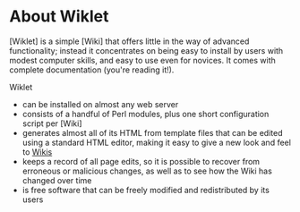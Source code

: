 # About Wiklet

[Wiklet] is a simple [Wiki] that offers little in the way of advanced functionality; instead it concentrates on being easy to install by users with modest computer skills, and easy to use even for novices. It comes with complete documentation (you're reading it!).

Wiklet

* can be installed on almost any web server
* consists of a handful of Perl modules, plus one short configuration script per [Wiki]
* generates almost all of its HTML from template files that can be edited using a standard HTML editor, making it easy to give a new look and feel to [Wikis](Wiki)
* keeps a record of all page edits, so it is possible to recover from erroneous or malicious changes, as well as to see how the Wiki has changed over time
* is free software that can be freely modified and redistributed by its users

